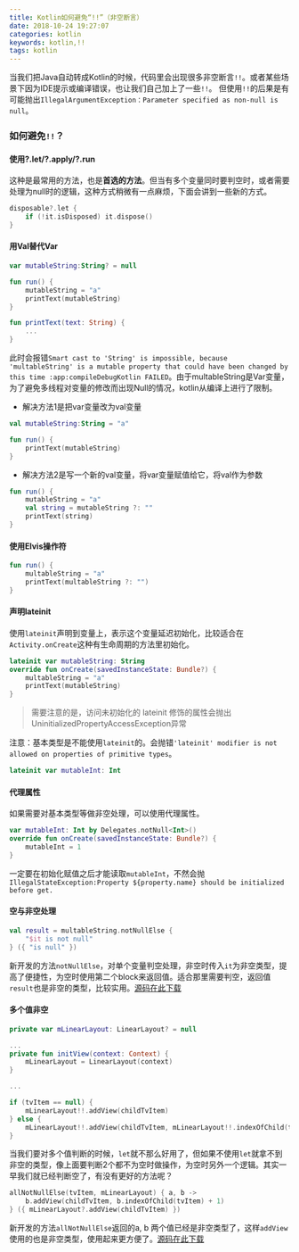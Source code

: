 ```yaml
---
title: Kotlin如何避免“!!”（非空断言）
date: 2018-10-24 19:27:07
categories: kotlin
keywords: kotlin,!!
tags: kotlin
---
```



当我们把Java自动转成Kotlin的时候，代码里会出现很多非空断言`!!`。或者某些场景下因为IDE提示或编译错误，也让我们自己加上了一些`!!`。
但使用`!!`的后果是有可能抛出`IllegalArgumentException：Parameter specified as non-null is null`。

### 如何避免`!!`？

#### 使用?.let/?.apply/?.run
这种是最常用的方法，也是**首选的方法**。但当有多个变量同时要判空时，或者需要处理为null时的逻辑，这种方式稍微有一点麻烦，下面会讲到一些新的方式。

```kotlin
disposable?.let {
    if (!it.isDisposed) it.dispose()
}
```



#### 用Val替代Var
``` kotlin
var mutableString:String? = null

fun run() {
    mutableString = "a"
    printText(mutableString)
}

fun printText(text: String) {
    ...
}
```
此时会报错`Smart cast to 'String' is impossible, because 'multableString' is a mutable property that could have been changed by this time
:app:compileDebugKotlin FAILED`。由于multableString是Var变量，为了避免多线程对变量的修改而出现Null的情况，kotlin从编译上进行了限制。

- 解决方法1是把var变量改为val变量
```kotlin
val mutableString:String = "a"

fun run() {
    printText(mutableString)
}
```


- 解决方法2是写一个新的val变量，将var变量赋值给它，将val作为参数
``` kotlin
fun run() {
    mutableString = "a"
    val string = mutableString ?: ""
    printText(string)
}
```

#### <!-- more -->

#### 使用Elvis操作符

``` kotlin
fun run() {
    multableString = "a"
    printText(multableString ?: "")
}
```


#### 声明lateinit
使用`lateinit`声明到变量上，表示这个变量延迟初始化，比较适合在`Activity.onCreate`这种有生命周期的方法里初始化。
```kotlin
lateinit var mutableString: String
override fun onCreate(savedInstanceState: Bundle?) {
    multableString = "a"
    printText(mutableString)
}
```

> 需要注意的是，访问未初始化的 lateinit 修饰的属性会抛出UninitializedPropertyAccessException异常

注意：基本类型是不能使用`lateinit`的。会抛错`'lateinit' modifier is not allowed on properties of primitive types`。
```kotlin
lateinit var mutableInt: Int
```

#### 代理属性
如果需要对基本类型等做非空处理，可以使用代理属性。
```kotlin
var mutableInt: Int by Delegates.notNull<Int>()
override fun onCreate(savedInstanceState: Bundle?) {
    mutableInt = 1
}
```
一定要在初始化赋值之后才能读取`mutableInt`，不然会抛`IllegalStateException:Property ${property.name} should be initialized before get.`


#### 空与非空处理

``` kotlin
val result = multableString.notNullElse {
    "$it is not null"
} ({ "is null" })
```
新开发的方法`notNullElse`，对单个变量判空处理，非空时传入`it`为非空类型，提高了便捷性，为空时使用第二个block来返回值。适合那里需要判空，返回值`result`也是非空的类型，比较实用。[源码在此下载](https://github.com/itvincent-git/kotlin-ex/blob/master/lib/src/main/java/net/kotlin/ex/lib/NullPointerEx.kt)


#### 多个值非空
``` kotlin
private var mLinearLayout: LinearLayout? = null

...
private fun initView(context: Context) {
    mLinearLayout = LinearLayout(context)
}

...

if (tvItem == null) {
    mLinearLayout!!.addView(childTvItem)
} else {
    mLinearLayout!!.addView(childTvItem, mLinearLayout!!.indexOfChild(tvItem) + 1)
}
```
当我们要对多个值判断的时候，`let`就不那么好用了，但如果不使用`let`就拿不到非空的类型，像上面要判断2个都不为空时做操作，为空时另外一个逻辑。其实一早我们就已经判断空了，有没有更好的方法呢？

``` kotlin
allNotNullElse(tvItem, mLinearLayout) { a, b ->
    b.addView(childTvItem, b.indexOfChild(tvItem) + 1)
} ({ mLinearLayout?.addView(childTvItem) })
```
新开发的方法`allNotNullElse`返回的a, b 两个值已经是非空类型了，这样`addView`使用的也是非空类型，使用起来更方便了。[源码在此下载](https://github.com/itvincent-git/kotlin-ex/blob/master/lib/src/main/java/net/kotlin/ex/lib/NullPointerEx.kt)



